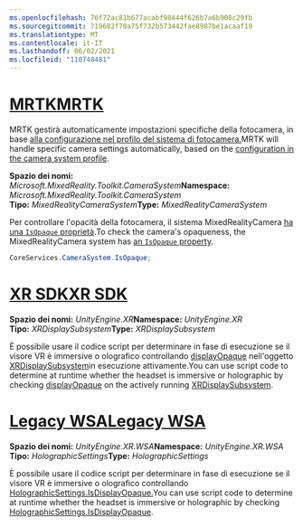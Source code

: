 ```yaml
---
ms.openlocfilehash: 76f72ac81b677acabf98444f626b7a6b908c29fb
ms.sourcegitcommit: 719682f70a75f732b573442fae8987be1acaaf19
ms.translationtype: MT
ms.contentlocale: it-IT
ms.lasthandoff: 06/02/2021
ms.locfileid: "110748481"
---
```

# <a name="mrtk"></a>[<span data-ttu-id="32b74-101">MRTK</span><span class="sxs-lookup"><span data-stu-id="32b74-101">MRTK</span></span>](#tab/mrtk)
<!-- NEVER CHANGE THE ABOVE LINE! -->

<span data-ttu-id="32b74-102">MRTK gestirà automaticamente impostazioni specifiche della fotocamera, in base [alla configurazione nel profilo del sistema di fotocamera.](/windows/mixed-reality/mrtk-unity/features/camera-system/camera-system-overview#display-settings)</span><span class="sxs-lookup"><span data-stu-id="32b74-102">MRTK will handle specific camera settings automatically, based on the [configuration in the camera system profile](/windows/mixed-reality/mrtk-unity/features/camera-system/camera-system-overview#display-settings).</span></span>

<span data-ttu-id="32b74-103">**Spazio dei nomi:** *Microsoft.MixedReality.Toolkit.CameraSystem*</span><span class="sxs-lookup"><span data-stu-id="32b74-103">**Namespace:** *Microsoft.MixedReality.Toolkit.CameraSystem*</span></span><br>
<span data-ttu-id="32b74-104">**Tipo:** *MixedRealityCameraSystem*</span><span class="sxs-lookup"><span data-stu-id="32b74-104">**Type:** *MixedRealityCameraSystem*</span></span>

<span data-ttu-id="32b74-105">Per controllare l'opacità della fotocamera, il sistema MixedRealityCamera [ha una `IsOpaque` proprietà](/dotnet/api/microsoft.mixedreality.toolkit.camerasystem.mixedrealitycamerasystem.isopaque).</span><span class="sxs-lookup"><span data-stu-id="32b74-105">To check the camera's opaqueness, the MixedRealityCamera system has [an `IsOpaque` property](/dotnet/api/microsoft.mixedreality.toolkit.camerasystem.mixedrealitycamerasystem.isopaque).</span></span>

```cs
CoreServices.CameraSystem.IsOpaque;
```

# <a name="xr-sdk"></a>[<span data-ttu-id="32b74-106">XR SDK</span><span class="sxs-lookup"><span data-stu-id="32b74-106">XR SDK</span></span>](#tab/xr)
<!-- NEVER CHANGE THE ABOVE LINE! -->

<span data-ttu-id="32b74-107">**Spazio dei nomi:** *UnityEngine.XR*</span><span class="sxs-lookup"><span data-stu-id="32b74-107">**Namespace:** *UnityEngine.XR*</span></span><br>
<span data-ttu-id="32b74-108">**Tipo:** *XRDisplaySubsystem*</span><span class="sxs-lookup"><span data-stu-id="32b74-108">**Type:** *XRDisplaySubsystem*</span></span>

<span data-ttu-id="32b74-109">È possibile usare il codice script per determinare in fase di esecuzione se il visore VR è immersive o olografico controllando [displayOpaque](https://docs.unity3d.com/ScriptReference/XR.XRDisplaySubsystem-displayOpaque.html) nell'oggetto [XRDisplaySubsystem](https://docs.unity3d.com/ScriptReference/XR.XRDisplaySubsystem.html)in esecuzione attivamente.</span><span class="sxs-lookup"><span data-stu-id="32b74-109">You can use script code to determine at runtime whether the headset is immersive or holographic by checking [displayOpaque](https://docs.unity3d.com/ScriptReference/XR.XRDisplaySubsystem-displayOpaque.html) on the actively running [XRDisplaySubsystem](https://docs.unity3d.com/ScriptReference/XR.XRDisplaySubsystem.html).</span></span>

# <a name="legacy-wsa"></a>[<span data-ttu-id="32b74-110">Legacy WSA</span><span class="sxs-lookup"><span data-stu-id="32b74-110">Legacy WSA</span></span>](#tab/wsa)
<!-- NEVER CHANGE THE ABOVE LINE! -->

<span data-ttu-id="32b74-111">**Spazio dei nomi:** *UnityEngine.XR.WSA*</span><span class="sxs-lookup"><span data-stu-id="32b74-111">**Namespace:** *UnityEngine.XR.WSA*</span></span><br>
<span data-ttu-id="32b74-112">**Tipo:** *HolographicSettings*</span><span class="sxs-lookup"><span data-stu-id="32b74-112">**Type:** *HolographicSettings*</span></span>

<span data-ttu-id="32b74-113">È possibile usare il codice script per determinare in fase di esecuzione se il visore VR è immersive o olografico controllando [HolographicSettings.IsDisplayOpaque.](https://docs.unity3d.com/ScriptReference/XR.WSA.HolographicSettings.IsDisplayOpaque.html)</span><span class="sxs-lookup"><span data-stu-id="32b74-113">You can use script code to determine at runtime whether the headset is immersive or holographic by checking [HolographicSettings.IsDisplayOpaque](https://docs.unity3d.com/ScriptReference/XR.WSA.HolographicSettings.IsDisplayOpaque.html).</span></span>